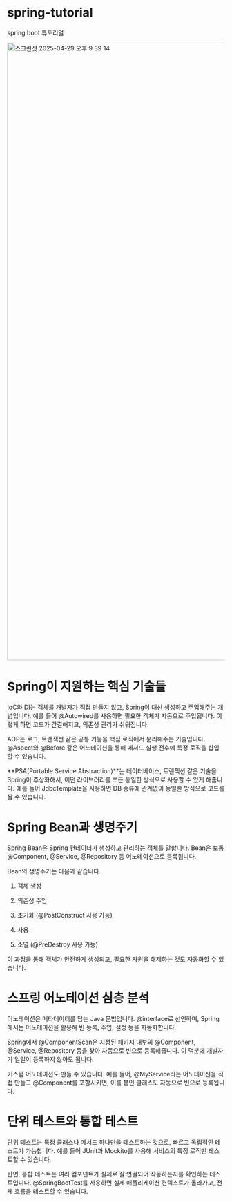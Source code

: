 # spring-tutorial
spring boot 튜토리얼

<img width="1431" alt="스크린샷 2025-04-29 오후 9 39 14" src="https://github.com/user-attachments/assets/a100f583-9cb9-43b9-b604-e98a295ba255" />

# Spring이 지원하는 핵심 기술들
IoC와 DI는 객체를 개발자가 직접 만들지 않고, Spring이 대신 생성하고 주입해주는 개념입니다. 예를 들어 @Autowired를 사용하면 필요한 객체가 자동으로 주입됩니다. 이렇게 하면 코드가 간결해지고, 의존성 관리가 쉬워집니다.

AOP는 로그, 트랜잭션 같은 공통 기능을 핵심 로직에서 분리해주는 기술입니다. @Aspect와 @Before 같은 어노테이션을 통해 메서드 실행 전후에 특정 로직을 삽입할 수 있습니다.

**PSA(Portable Service Abstraction)**는 데이터베이스, 트랜잭션 같은 기술을 Spring이 추상화해서, 어떤 라이브러리를 쓰든 동일한 방식으로 사용할 수 있게 해줍니다. 예를 들어 JdbcTemplate을 사용하면 DB 종류에 관계없이 동일한 방식으로 코드를 짤 수 있습니다.

# Spring Bean과 생명주기
Spring Bean은 Spring 컨테이너가 생성하고 관리하는 객체를 말합니다. Bean은 보통 @Component, @Service, @Repository 등 어노테이션으로 등록됩니다.

Bean의 생명주기는 다음과 같습니다.

1. 객체 생성

2. 의존성 주입

3. 초기화 (@PostConstruct 사용 가능)

4. 사용

5. 소멸 (@PreDestroy 사용 가능)

이 과정을 통해 객체가 안전하게 생성되고, 필요한 자원을 해제하는 것도 자동화할 수 있습니다.

# 스프링 어노테이션 심층 분석
어노테이션은 메타데이터를 담는 Java 문법입니다. @interface로 선언하며, Spring에서는 어노테이션을 활용해 빈 등록, 주입, 설정 등을 자동화합니다.

Spring에서 @ComponentScan은 지정된 패키지 내부의 @Component, @Service, @Repository 등을 찾아 자동으로 빈으로 등록해줍니다. 이 덕분에 개발자가 일일이 등록하지 않아도 됩니다.

커스텀 어노테이션도 만들 수 있습니다. 예를 들어, @MyService라는 어노테이션을 직접 만들고 @Component를 포함시키면, 이를 붙인 클래스도 자동으로 빈으로 등록됩니다.

# 단위 테스트와 통합 테스트
단위 테스트는 특정 클래스나 메서드 하나만을 테스트하는 것으로, 빠르고 독립적인 테스트가 가능합니다. 예를 들어 JUnit과 Mockito를 사용해 서비스의 특정 로직만 테스트할 수 있습니다.

반면, 통합 테스트는 여러 컴포넌트가 실제로 잘 연결되어 작동하는지를 확인하는 테스트입니다. @SpringBootTest를 사용하면 실제 애플리케이션 컨텍스트가 올라가고, 전체 흐름을 테스트할 수 있습니다.





